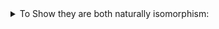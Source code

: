 
<details>
    <summary>To Show they are both naturally isomorphism:</summary>
    $u^{\\*} \circ v^{\\*} \cong (v \circ u)^{\\*}$
    <br/>
    For arbitrary $X$, $\bar{u} \circ \bar{v} (X) : u^{\\*} \circ v^{\\*}(X) \rightarrow X$ is a cartesian morphism because cartesian morphism closed under composition. Of course, so is $\bar{v \circ u}$. We can also easily see both cartesian morphism are above same map, so there is an iso between $u^{\\*} \circ v^{\\*}$ and $ (v \circ u)^{\\*}$
    <br/>
    $id \cong id^{\\*}$
    <br/>
    Because $id$, $id^{\\*}$ are both cartesian morphism over $id$.

    <br/>
    Natruality: The following diagram commutes, 
    <br/>
    <!-- ![](assets/img/2019-10-13-21-48-44.png) -->
    <img src="/assets/img/2019-10-13-21-48-44.png">
    <br/>

    Thus we can conclude $f \circ (\bar{u} \circ \bar{v}(X)) = (\bar{u} \circ \bar{v}(Y)) \circ d^{-1} \circ  (v \circ u)^*(f) \circ c$, and due to the definition of $u^* \circ v^*(f)$, (the unique arrow that makes the left square commutes), we can conclude $u^* \circ v^*(f) = d^{-1} \circ  (v \circ u)^*(f) \circ c$, which is exactly the naturality.
    
</details>
